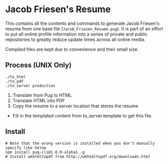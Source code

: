 Jacob Friesen's Resume
======================
This contains all the contents and commands to generate Jacob Friesen's resume from one base file (`Jacob_Friesen_Resume.pug`). It is part of an effort to put all online profile information into a series of private and public repositories to greatly reduce update times across all online media.

Compiled files are kept due to convenience and their small size.

Process (UNIX Only)
-------------------
    ./to_html
    ./to_pdf
    ./to_server production

1. Translate from Pug to HTML
2. Translate HTML into PDF
3. Copy the resume to a server location that stores the resume
  * Fill in the templated content from to_server.template to get this file.

Install
-------

    # Note that the wrong version is installed when you don't manually specify like below
    npm install pug-cli@1.0.0-alpha1 -g
    # Install wkhtmltopdf from http://wkhtmltopdf.org/downloads.html